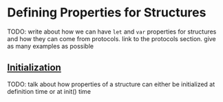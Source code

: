 # Defining Properties for Structures

TODO: write about how we can have `let` and `var` properties for structures and how they can come from protocols. link to the protocols section. give as many examples as possible

## [Initialization](#initialization)

TODO: talk about how properties of a structure can either be initialized at definition time or at init() time


